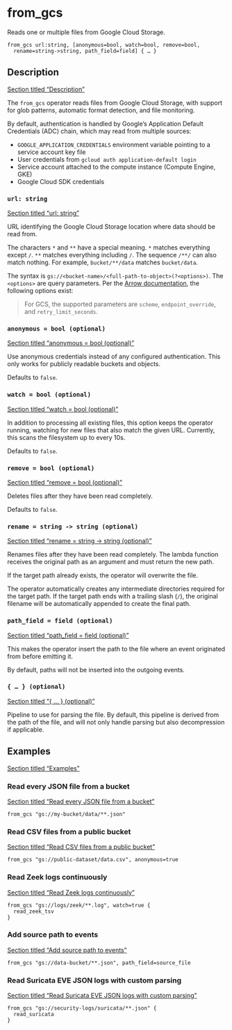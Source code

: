 # from_gcs

Reads one or multiple files from Google Cloud Storage.

```tql
from_gcs url:string, [anonymous=bool, watch=bool, remove=bool,
  rename=string->string, path_field=field] { … }
```

## Description

[Section titled “Description”](#description)

The `from_gcs` operator reads files from Google Cloud Storage, with support for glob patterns, automatic format detection, and file monitoring.

By default, authentication is handled by Google’s Application Default Credentials (ADC) chain, which may read from multiple sources:

* `GOOGLE_APPLICATION_CREDENTIALS` environment variable pointing to a service account key file
* User credentials from `gcloud auth application-default login`
* Service account attached to the compute instance (Compute Engine, GKE)
* Google Cloud SDK credentials

### `url: string`

[Section titled “url: string”](#url-string)

URL identifying the Google Cloud Storage location where data should be read from.

The characters `*` and `**` have a special meaning. `*` matches everything except `/`. `**` matches everything including `/`. The sequence `/**/` can also match nothing. For example, `bucket/**/data` matches `bucket/data`.

The syntax is `gs://<bucket-name>/<full-path-to-object>(?<options>)`. The `<options>` are query parameters. Per the [Arrow documentation](https://arrow.apache.org/docs/r/articles/fs.html#connecting-directly-with-a-uri), the following options exist:

> For GCS, the supported parameters are `scheme`, `endpoint_override`, and `retry_limit_seconds`.

### `anonymous = bool (optional)`

[Section titled “anonymous = bool (optional)”](#anonymous--bool-optional)

Use anonymous credentials instead of any configured authentication. This only works for publicly readable buckets and objects.

Defaults to `false`.

### `watch = bool (optional)`

[Section titled “watch = bool (optional)”](#watch--bool-optional)

In addition to processing all existing files, this option keeps the operator running, watching for new files that also match the given URL. Currently, this scans the filesystem up to every 10s.

Defaults to `false`.

### `remove = bool (optional)`

[Section titled “remove = bool (optional)”](#remove--bool-optional)

Deletes files after they have been read completely.

Defaults to `false`.

### `rename = string -> string (optional)`

[Section titled “rename = string -> string (optional)”](#rename--string---string-optional)

Renames files after they have been read completely. The lambda function receives the original path as an argument and must return the new path.

If the target path already exists, the operator will overwrite the file.

The operator automatically creates any intermediate directories required for the target path. If the target path ends with a trailing slash (`/`), the original filename will be automatically appended to create the final path.

### `path_field = field (optional)`

[Section titled “path\_field = field (optional)”](#path_field--field-optional)

This makes the operator insert the path to the file where an event originated from before emitting it.

By default, paths will not be inserted into the outgoing events.

### `{ … } (optional)`

[Section titled “{ … } (optional)”](#---optional)

Pipeline to use for parsing the file. By default, this pipeline is derived from the path of the file, and will not only handle parsing but also decompression if applicable.

## Examples

[Section titled “Examples”](#examples)

### Read every JSON file from a bucket

[Section titled “Read every JSON file from a bucket”](#read-every-json-file-from-a-bucket)

```tql
from_gcs "gs://my-bucket/data/**.json"
```

### Read CSV files from a public bucket

[Section titled “Read CSV files from a public bucket”](#read-csv-files-from-a-public-bucket)

```tql
from_gcs "gs://public-dataset/data.csv", anonymous=true
```

### Read Zeek logs continuously

[Section titled “Read Zeek logs continuously”](#read-zeek-logs-continuously)

```tql
from_gcs "gs://logs/zeek/**.log", watch=true {
  read_zeek_tsv
}
```

### Add source path to events

[Section titled “Add source path to events”](#add-source-path-to-events)

```tql
from_gcs "gs://data-bucket/**.json", path_field=source_file
```

### Read Suricata EVE JSON logs with custom parsing

[Section titled “Read Suricata EVE JSON logs with custom parsing”](#read-suricata-eve-json-logs-with-custom-parsing)

```tql
from_gcs "gs://security-logs/suricata/**.json" {
  read_suricata
}
```